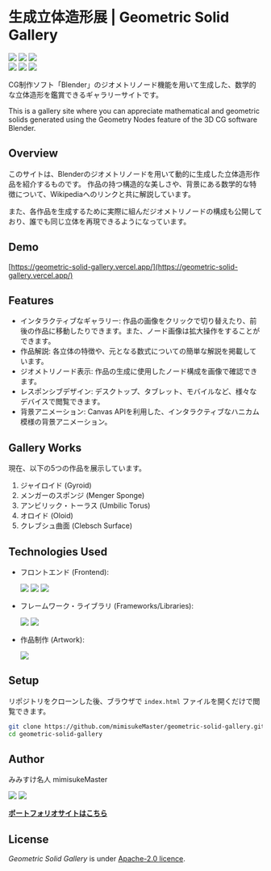 # 生成立体造形展 | Geometric Solid Gallery
[<img src="https://img.shields.io/github/stars/mimisukeMaster/geometric-solid-gallery?&logo=github">](https://github.com/mimisukeMaster/geometric-solid-gallery/stargazers)
[<img src="https://img.shields.io/badge/issues-welcome-green">](https://github.com/mimisukeMaster/geometric-solid-gallery/issues)
[<img  src="https://img.shields.io/hexpm/l/plug?color=red&logo=apache">](https://www.apache.org/licenses/)<br>
[<img src="https://img.shields.io/badge/deployed%20to-Vercel-brightgreen?logo=vercel">](https://github.com/mimisukeMaster/geometric-solid-gallery/deployments)
<img src="https://img.shields.io/github/repo-size/mimisukeMaster/geometric-solid-gallery?logo=gitlfs&color=ff69b4">
[<img src="https://img.shields.io/static/v1?label=&message=Open%20in%20Visual%20Studio%20Code&color=007acc&style=flat">](https://github.dev/mimisukeMaster/geometric-solid-gallery)

CG制作ソフト「Blender」のジオメトリノード機能を用いて生成した、数学的な立体造形を鑑賞できるギャラリーサイトです。

This is a gallery site where you can appreciate mathematical and geometric solids generated using the Geometry Nodes feature of the 3D CG software Blender.

## Overview

このサイトは、Blenderのジオメトリノードを用いて動的に生成した立体造形作品を紹介するものです。
作品の持つ構造的な美しさや、背景にある数学的な特徴について、Wikipediaへのリンクと共に解説しています。

また、各作品を生成するために実際に組んだジオメトリノードの構成も公開しており、誰でも同じ立体を再現できるようになっています。

## Demo

[https://geometric-solid-gallery.vercel.app/](https://geometric-solid-gallery.vercel.app/)

## Features

- インタラクティブなギャラリー: 作品の画像をクリックで切り替えたり、前後の作品に移動したりできます。また、ノード画像は拡大操作をすることができます。
- 作品解説: 各立体の特徴や、元となる数式についての簡単な解説を掲載しています。
- ジオメトリノード表示: 作品の生成に使用したノード構成を画像で確認できます。
- レスポンシブデザイン: デスクトップ、タブレット、モバイルなど、様々なデバイスで閲覧できます。
- 背景アニメーション: Canvas APIを利用した、インタラクティブなハニカム模様の背景アニメーション。

## Gallery Works

現在、以下の5つの作品を展示しています。

1.  ジャイロイド (Gyroid)
2.  メンガーのスポンジ (Menger Sponge)
3.  アンビリック・トーラス (Umbilic Torus)
4.  オロイド (Oloid)
5.  クレブシュ曲面 (Clebsch Surface)

## Technologies Used
- フロントエンド (Frontend): 

    <img src="https://img.shields.io/badge/-HTML-333.svg?logo=html5&style=flat"> <img src="https://img.shields.io/badge/-CSS-1572B6.svg?logo=html&style=flat"> <img src="https://img.shields.io/badge/Javascript-276DC3.svg?logo=javascript&style=flat">

- フレームワーク・ライブラリ (Frameworks/Libraries):

    <img src="https://img.shields.io/badge/-Tailwind CSS-33339F.svg?logo=Tailwindcss&style=flat"> <img src="https://img.shields.io/badge/-Google Fonts-dddddd.svg?logo=googlefonts&style=flat">
- 作品制作 (Artwork):

    <img src="https://img.shields.io/badge/-Blender-2b4b9a.svg?logo=Blender&style=flat">

## Setup

リポジトリをクローンした後、ブラウザで `index.html` ファイルを開くだけで閲覧できます。

```bash
git clone https://github.com/mimisukeMaster/geometric-solid-gallery.git
cd geometric-solid-gallery
```

## Author
みみすけ名人 mimisukeMaster

[<img src="https://img.shields.io/badge/-X-X.svg?style=flat-square&logo=X&logoColor=white&color=black">](https://x.com/mimisukeMaster)
[<img src="https://img.shields.io/badge/-ArtStation-artstation.svg?&style=flat-square&logo=artstation&logoColor=blue&color=gray">](https://www.artstation.com/mimisukemaster)

[**ポートフォリオサイトはこちら**](https://mimisukemaster.vercel.app/)

## License
*Geometric Solid Gallery* is under [Apache-2.0 licence](/LICENSE).